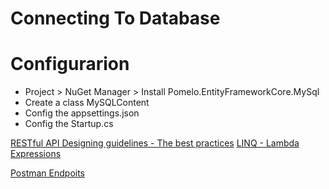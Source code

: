 # Connecting To Database

# Configurarion

- Project > NuGet Manager > Install Pomelo.EntityFrameworkCore.MySql
- Create a class MySQLContent
- Config the appsettings.json
- Config the Startup.cs


[RESTful API Designing guidelines - The best practices](https://hackernoon.com/restful-api-designing-guidelines-the-best-practices-60e1d954e7c9)
[LINQ - Lambda Expressions](https://www.youtube.com/watch?v=3EEP9JxqLpE)


[Postman Endpoits](/RESTfulAPIDesign/Postman)
